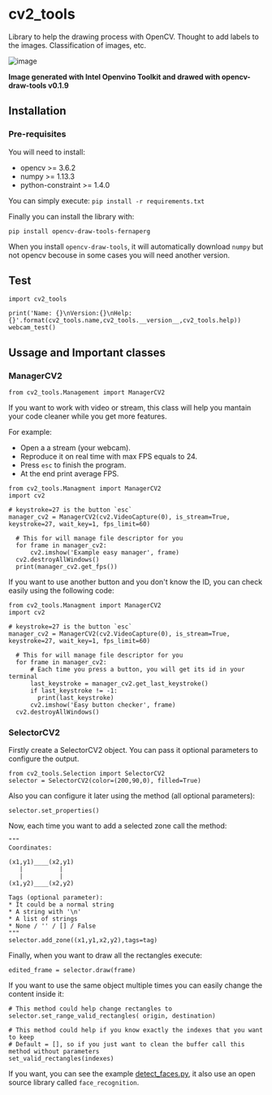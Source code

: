 # cv2_tools
Library to help the drawing process with OpenCV. Thought to add labels to the images. Classification of images, etc.

![image](https://user-images.githubusercontent.com/18369529/53686731-3dba0500-3d2b-11e9-95e5-e4517c013d14.png)

**Image generated with Intel Openvino Toolkit and drawed with opencv-draw-tools v0.1.9**

## Installation

### Pre-requisites

You will need to install:

* opencv >= 3.6.2
* numpy >= 1.13.3
* python-constraint >= 1.4.0

You can simply execute:
`pip install -r requirements.txt`

Finally you can install the library with:

`pip install opencv-draw-tools-fernaperg`

When you install `opencv-draw-tools`, it will automatically download `numpy` but not opencv becouse in some cases you will need another version.

## Test

```
import cv2_tools

print('Name: {}\nVersion:{}\nHelp:{}'.format(cv2_tools.name,cv2_tools.__version__,cv2_tools.help))
webcam_test()
```

## Ussage and Important classes

### ManagerCV2

```
from cv2_tools.Management import ManagerCV2
```

If you want to work with video or stream, this class will help you mantain your code cleaner while you get more features.

For example:
 - Open a a stream (your webcam).
 - Reproduce it on real time with max FPS equals to 24.
 - Press `esc` to finish the program.
 - At the end print average FPS.

```
from cv2_tools.Managment import ManagerCV2
import cv2

# keystroke=27 is the button `esc`
manager_cv2 = ManagerCV2(cv2.VideoCapture(0), is_stream=True, keystroke=27, wait_key=1, fps_limit=60)

  # This for will manage file descriptor for you
  for frame in manager_cv2:
      cv2.imshow('Example easy manager', frame)
  cv2.destroyAllWindows()
  print(manager_cv2.get_fps())
```

If you want to use another button and you don't know the ID, you can check easily using the following code:

```
from cv2_tools.Managment import ManagerCV2
import cv2

# keystroke=27 is the button `esc`
manager_cv2 = ManagerCV2(cv2.VideoCapture(0), is_stream=True, keystroke=27, wait_key=1, fps_limit=60)

  # This for will manage file descriptor for you
  for frame in manager_cv2:
      # Each time you press a button, you will get its id in your terminal
      last_keystroke = manager_cv2.get_last_keystroke()
      if last_keystroke != -1:
        print(last_keystroke)
      cv2.imshow('Easy button checker', frame)
  cv2.destroyAllWindows()
```

### SelectorCV2

Firstly create a SelectorCV2 object. You can pass it optional parameters to configure the output.
```
from cv2_tools.Selection import SelectorCV2
selector = SelectorCV2(color=(200,90,0), filled=True)
```

Also you can configure it later using the method (all optional parameters):
```
selector.set_properties()
```

Now, each time you want to add a selected zone call the method:
```
"""
Coordinates:

(x1,y1)____(x2,y1)
   |          |
   |          |
(x1,y2)____(x2,y2)

Tags (optional parameter):
* It could be a normal string
* A string with '\n'
* A list of strings
* None / '' / [] / False
"""
selector.add_zone((x1,y1,x2,y2),tags=tag)
```

Finally, when you want to draw all the rectangles execute:
```
edited_frame = selector.draw(frame)
```

If you want to use the same object multiple times you can easily change the content inside it:
```
# This method could help change rectangles to
selector.set_range_valid_rectangles( origin, destination)

# This method could help if you know exactly the indexes that you want to keep
# Default = [], so if you just want to clean the buffer call this method without parameters
set_valid_rectangles(indexes)
```

If you want, you can see the example [detect_faces.py](examples/detect_faces.py), it also use an open source library called `face_recognition`.
